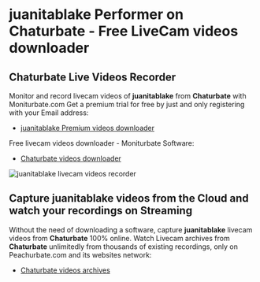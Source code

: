 # juanitablake Performer on Chaturbate - Free LiveCam videos downloader

## Chaturbate Live Videos Recorder

Monitor and record livecam videos of **juanitablake** from **Chaturbate** with Moniturbate.com
Get a premium trial for free by just and only registering with your Email address:
* [juanitablake Premium videos downloader](https://moniturbate.com/request-demo-licence-key.html)

Free livecam videos downloader - Moniturbate Software:
* [Chaturbate videos downloader](https://moniturbate.com/moniturbate-download-software.html)

![juanitablake livecam videos recorder](https://peachurnet.com/templates/moniturbate-software.png)


## Capture juanitablake videos from the Cloud and watch your recordings on Streaming

Without the need of downloading a software, capture **juanitablake** livecam videos from **Chaturbate** 100% online.
Watch Livecam archives from **Chaturbate** unlimitedly from thousands of existing recordings, only on Peachurbate.com and its websites network:
* [Chaturbate videos archives](https://peachurnet.com/)